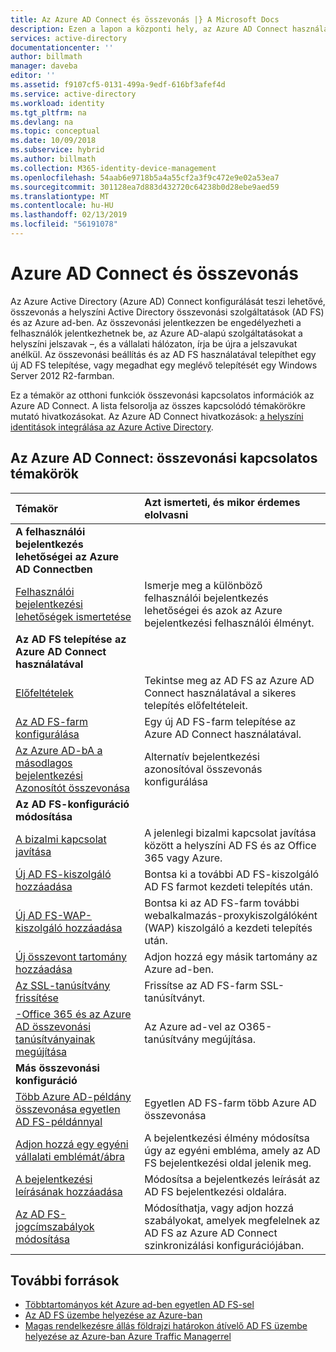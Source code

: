 ```yaml
---
title: Az Azure AD Connect és összevonás |} A Microsoft Docs
description: Ezen a lapon a központi hely, az Azure AD Connect használata az AD FS-műveletek összes dokumentumaiból.
services: active-directory
documentationcenter: ''
author: billmath
manager: daveba
editor: ''
ms.assetid: f9107cf5-0131-499a-9edf-616bf3afef4d
ms.service: active-directory
ms.workload: identity
ms.tgt_pltfrm: na
ms.devlang: na
ms.topic: conceptual
ms.date: 10/09/2018
ms.subservice: hybrid
ms.author: billmath
ms.collection: M365-identity-device-management
ms.openlocfilehash: 54aab6e9718b5a4a55cf2a3f9c472e9e02a53ea7
ms.sourcegitcommit: 301128ea7d883d432720c64238b0d28ebe9aed59
ms.translationtype: MT
ms.contentlocale: hu-HU
ms.lasthandoff: 02/13/2019
ms.locfileid: "56191078"
---
```

# <a name="azure-ad-connect-and-federation"></a>Azure AD Connect és összevonás
Az Azure Active Directory (Azure AD) Connect konfigurálását teszi lehetővé, összevonás a helyszíni Active Directory összevonási szolgáltatások (AD FS) és az Azure ad-ben. Az összevonási jelentkezzen be engedélyezheti a felhasználók jelentkezhetnek be, az Azure AD-alapú szolgáltatásokat a helyszíni jelszavak –, és a vállalati hálózaton, írja be újra a jelszavukat anélkül. Az összevonási beállítás és az AD FS használatával telepíthet egy új AD FS telepítése, vagy megadhat egy meglévő telepítését egy Windows Server 2012 R2-farmban.

Ez a témakör az otthoni funkciók összevonási kapcsolatos információk az Azure AD Connect. A lista felsorolja az összes kapcsolódó témakörökre mutató hivatkozásokat. Az Azure AD Connect hivatkozások: [a helyszíni identitások integrálása az Azure Active Directory](whatis-hybrid-identity.md).

## <a name="azure-ad-connect-federation-topics"></a>Az Azure AD Connect: összevonási kapcsolatos témakörök
| Témakör | Azt ismerteti, és mikor érdemes elolvasni |
|:--- |:--- |
| **A felhasználói bejelentkezés lehetőségei az Azure AD Connectben** | |
| [Felhasználói bejelentkezési lehetőségek ismertetése](plan-connect-user-signin.md) |Ismerje meg a különböző felhasználói bejelentkezés lehetőségei és azok az Azure bejelentkezési felhasználói élményt. |
| **Az AD FS telepítése az Azure AD Connect használatával** | |
| [Előfeltételek](how-to-connect-install-custom.md#ad-fs-configuration-pre-requisites) |Tekintse meg az AD FS az Azure AD Connect használatával a sikeres telepítés előfeltételeit. |
| [Az AD FS-farm konfigurálása](how-to-connect-install-custom.md#configuring-federation-with-ad-fs) |Egy új AD FS-farm telepítése az Azure AD Connect használatával. |
| [Az Azure AD-bA a másodlagos bejelentkezési Azonosítót összevonása ](how-to-connect-fed-management.md#alternateid) | Alternatív bejelentkezési azonosítóval összevonás konfigurálása  |
| **Az AD FS-konfiguráció módosítása** | |
| [A bizalmi kapcsolat javítása](how-to-connect-fed-management.md#repairthetrust) |A jelenlegi bizalmi kapcsolat javítása között a helyszíni AD FS és az Office 365 vagy Azure. |
| [Új AD FS-kiszolgáló hozzáadása](how-to-connect-fed-management.md#addadfsserver) |Bontsa ki a további AD FS-kiszolgáló AD FS farmot kezdeti telepítés után. |
| [Új AD FS-WAP-kiszolgáló hozzáadása](how-to-connect-fed-management.md#addwapserver) |Bontsa ki az AD FS-farm további webalkalmazás-proxykiszolgálóként (WAP) kiszolgáló a kezdeti telepítés után. |
| [Új összevont tartomány hozzáadása](how-to-connect-fed-management.md#addfeddomain) |Adjon hozzá egy másik tartomány az Azure ad-ben. |
| [Az SSL-tanúsítvány frissítése](how-to-connect-fed-ssl-update.md)| Frissítse az AD FS-farm SSL-tanúsítványt. |
| [-Office 365 és az Azure AD összevonási tanúsítványainak megújítása](how-to-connect-fed-o365-certs.md)|Az Azure ad-vel az O365-tanúsítvány megújítása.|
| **Más összevonási konfiguráció** | |
| [Több Azure AD-példány összevonása egyetlen AD FS-példánnyal](how-to-connect-fed-single-adfs-multitenant-federation.md) | Egyetlen AD FS-farm több Azure AD összevonása| 
| [Adjon hozzá egy egyéni vállalati emblémát/ábra](how-to-connect-fed-management.md#customlogo) |A bejelentkezési élmény módosítsa úgy az egyéni embléma, amely az AD FS bejelentkezési oldal jelenik meg. |
| [A bejelentkezési leírásának hozzáadása](how-to-connect-fed-management.md#addsignindescription) |Módosítsa a bejelentkezés leírását az AD FS bejelentkezési oldalára. |
| [Az AD FS-jogcímszabályok módosítása](how-to-connect-fed-management.md#modclaims) |Módosíthatja, vagy adjon hozzá szabályokat, amelyek megfelelnek az AD FS az Azure AD Connect szinkronizálási konfigurációjában. |


## <a name="additional-resources"></a>További források
* [Többtartományos két Azure ad-ben egyetlen AD FS-sel](how-to-connect-fed-single-adfs-multitenant-federation.md)
* [Az AD FS üzembe helyezése az Azure-ban](how-to-connect-fed-azure-adfs.md)
* [Magas rendelkezésre állás földrajzi határokon átívelő AD FS üzembe helyezése az Azure-ban Azure Traffic Managerrel](../active-directory-adfs-in-azure-with-azure-traffic-manager.md)
